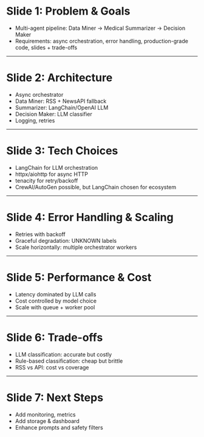 # Slide 1: Problem & Goals
- Multi-agent pipeline: Data Miner → Medical Summarizer → Decision Maker
- Requirements: async orchestration, error handling, production-grade code, slides + trade-offs

---
# Slide 2: Architecture
- Async orchestrator
- Data Miner: RSS + NewsAPI fallback
- Summarizer: LangChain/OpenAI LLM
- Decision Maker: LLM classifier
- Logging, retries

---
# Slide 3: Tech Choices
- LangChain for LLM orchestration
- httpx/aiohttp for async HTTP
- tenacity for retry/backoff
- CrewAI/AutoGen possible, but LangChain chosen for ecosystem

---
# Slide 4: Error Handling & Scaling
- Retries with backoff
- Graceful degradation: UNKNOWN labels
- Scale horizontally: multiple orchestrator workers

---
# Slide 5: Performance & Cost
- Latency dominated by LLM calls
- Cost controlled by model choice
- Scale with queue + worker pool

---
# Slide 6: Trade-offs
- LLM classification: accurate but costly
- Rule-based classification: cheap but brittle
- RSS vs API: cost vs coverage

---
# Slide 7: Next Steps
- Add monitoring, metrics
- Add storage & dashboard
- Enhance prompts and safety filters
